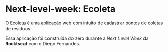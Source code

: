 # Next-level-week: Ecoleta

O Ecoleta é uma aplicação web com intuito de cadastrar pontos de coletas de resíduos. 

Essa aplicação foi construída do zero durante a *Next Level Week* da **Rocktseat** com o Diego Fernandes. 
